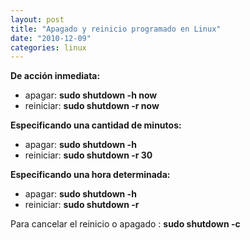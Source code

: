 ```yaml
---
layout: post
title: "Apagado y reinicio programado en Linux"
date: "2010-12-09"
categories: linux
---
```


**De acción inmediata:**

- apagar: **sudo shutdown -h now**
- reiniciar: **sudo shutdown -r now**

**Especificando una cantidad de minutos:**

- apagar: **sudo shutdown -h <tiempo>**
- reiniciar: **sudo shutdown -r 30**

**Especificando una hora determinada:**

- apagar: **sudo shutdown -h <hora determinada>**
- reiniciar: **sudo shutdown -r <hora determinada>**

Para cancelar el reinicio o apagado : **sudo shutdown -c**
